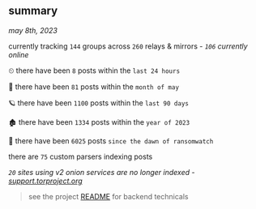 
## summary
_may 8th, 2023_

currently tracking `144` groups across `260` relays & mirrors - _`106` currently online_

⏲ there have been `8` posts within the `last 24 hours`

🦈 there have been `81` posts within the `month of may`

🪐 there have been `1100` posts within the `last 90 days`

🏚 there have been `1334` posts within the `year of 2023`

🦕 there have been `6025` posts `since the dawn of ransomwatch`

there are `75` custom parsers indexing posts

_`20` sites using v2 onion services are no longer indexed - [support.torproject.org](https://support.torproject.org/onionservices/v2-deprecation/)_

> see the project [README](https://github.com/joshhighet/ransomwatch#ransomwatch--) for backend technicals
